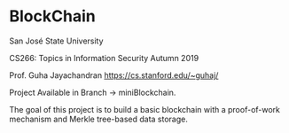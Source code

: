 # BlockChain
San José State University

CS266: Topics in Information Security Autumn 2019

Prof. Guha Jayachandran
https://cs.stanford.edu/~guhaj/

Project Available in Branch -> miniBlockchain. 
  
The goal of this project is to build a basic blockchain with a proof-of-work mechanism and Merkle tree-based data storage.

